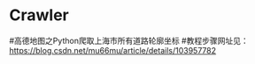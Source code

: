 # Crawler
#高德地图之Python爬取上海市所有道路轮廓坐标
#教程步骤网址见：https://blog.csdn.net/mu66mu/article/details/103957782
